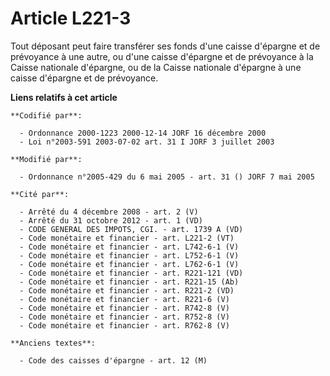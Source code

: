 # Article L221-3

Tout déposant peut faire transférer ses fonds d'une caisse d'épargne et de prévoyance à une autre, ou d'une caisse d'épargne
et de prévoyance à la Caisse nationale d'épargne, ou de la Caisse nationale d'épargne à une caisse d'épargne et de
prévoyance.

**Liens relatifs à cet article**

	**Codifié par**:

	  - Ordonnance 2000-1223 2000-12-14 JORF 16 décembre 2000
	  - Loi n°2003-591 2003-07-02 art. 31 I JORF 3 juillet 2003

	**Modifié par**:

	  - Ordonnance n°2005-429 du 6 mai 2005 - art. 31 () JORF 7 mai 2005

	**Cité par**:

	  - Arrêté du 4 décembre 2008 - art. 2 (V)
	  - Arrêté du 31 octobre 2012 - art. 1 (VD)
	  - CODE GENERAL DES IMPOTS, CGI. - art. 1739 A (VD)
	  - Code monétaire et financier - art. L221-2 (VT)
	  - Code monétaire et financier - art. L742-6-1 (V)
	  - Code monétaire et financier - art. L752-6-1 (V)
	  - Code monétaire et financier - art. L762-6-1 (V)
	  - Code monétaire et financier - art. R221-121 (VD)
	  - Code monétaire et financier - art. R221-15 (Ab)
	  - Code monétaire et financier - art. R221-2 (VD)
	  - Code monétaire et financier - art. R221-6 (V)
	  - Code monétaire et financier - art. R742-8 (V)
	  - Code monétaire et financier - art. R752-8 (V)
	  - Code monétaire et financier - art. R762-8 (V)

	**Anciens textes**:

	  - Code des caisses d'épargne - art. 12 (M)
